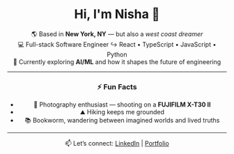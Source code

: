 <div align="center">

# Hi, I'm Nisha 👋

🌎 Based in **New York, NY** — but also a *west coast dreamer*  
💻 Full-stack Software Engineer ↪ React • TypeScript • JavaScript • Python  
🤖 Currently exploring **AI/ML** and how it shapes the future of engineering  

---

### ⚡ Fun Facts
- 📸 Photography enthusiast — shooting on a **FUJIFILM X-T30 II**  
- ⛰ Hiking keeps me grounded  
- 📚 Bookworm, wandering between imagined worlds and lived truths

---

📫 Let’s connect: [LinkedIn](https://linkedin.com/nisha-ahamed) | [Portfolio](https://nisha-ahamed.com)  

